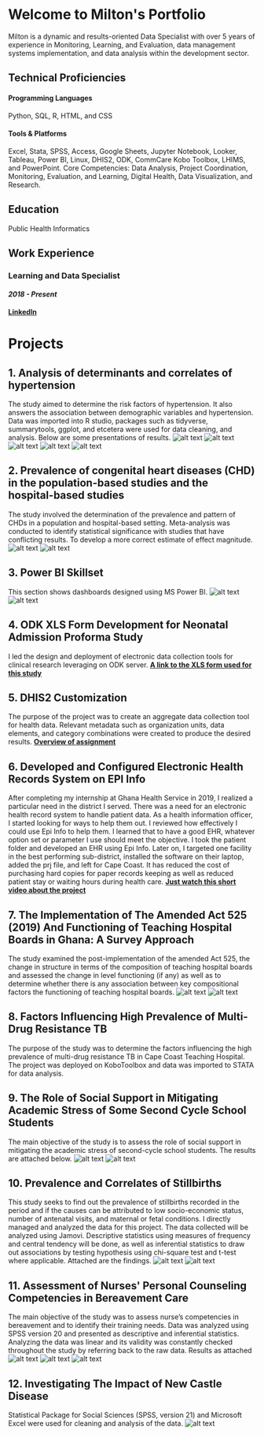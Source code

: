 # Welcome to Milton's Portfolio 
Milton is a dynamic and results-oriented Data Specialist with over 5 years of experience in Monitoring, Learning, and Evaluation, data management systems implementation, and data analysis within the development sector. 

## Technical Proficiencies
#### Programming Languages
Python, SQL, R, HTML, and CSS
#### Tools & Platforms
Excel, Stata, SPSS, Access, Google Sheets, Jupyter Notebook, Looker, Tableau, Power BI, Linux, DHIS2, ODK, CommCare Kobo Toolbox, LHIMS, and PowerPoint.
Core Competencies: Data Analysis, Project Coordination, Monitoring, Evaluation, and Learning, Digital Health, Data Visualization, and Research.
## Education
Public Health Informatics

## Work Experience
### Learning and Data Specialist
#### *2018 - Present*
**[LinkedIn](https://www.linkedin.com/in/milton-henschel/)**

# Projects
## 1. Analysis of determinants and correlates of hypertension
The study aimed to determine the risk factors of hypertension. It also answers the association between demographic variables and hypertension.
Data was imported into R studio, packages such as tidyverse, summarytools, ggplot, and etcetera were used for data cleaning, and analysis.
Below are some presentations of results.
![alt text](images/box_plot_sex.png)
![alt text](images/age_weight_cor.png)
![alt text](images/facet_chart_religion_sex.png)
![alt text](images/summ_tools.PNG)
![alt text](images/table.PNG)

## 2. Prevalence of congenital heart diseases (CHD) in the population-based studies and the hospital-based studies
The study involved the determination of the prevalence and pattern of CHDs in a population and hospital-based setting. Meta-analysis was conducted to identify statistical significance with studies that have conflicting results. To develop a more correct estimate of effect magnitude. 
![alt text](images/funnel_plot_hospital.png)
![alt text](images/pop_forest_plot.png)

## 3. Power BI Skillset
This section shows dashboards designed using MS Power BI.
![alt text](images/pbi_dat.PNG)
![alt text](images/mal_ghana.PNG)

## 4. ODK XLS Form Development for Neonatal Admission Proforma Study 
I led the design and deployment of electronic data collection tools for clinical research leveraging on ODK server.
**[A link to the XLS form used for this study](https://docs.google.com/spreadsheets/d/1yqK-CSz6mz5PmnI3Ib46dz1Vnb2j17Xj/edit?usp=sharing&ouid=103805631759623650249&rtpof=true&sd=true)**

## 5. DHIS2 Customization
The purpose of the project was to create an aggregate data collection tool for health data.
Relevant metadata such as organization units, data elements, and category combinations were created to produce the desired results.
**[Overview of assignment](https://www.linkedin.com/in/milton-henschel/overlay/1706009628448/single-media-viewer?type=DOCUMENT&profileId=ACoAAC4UkjkBp9XSoAN2RlpL1NQdI-S2q5WUto0&lipi=urn%3Ali%3Apage%3Ad_flagship3_profile_view_base%3BwJ2fk9e2QvmUcWKgl1OJUg%3D%3D)**

## 6. Developed and Configured Electronic Health Records System on EPI Info
After completing my internship at Ghana Health Service in 2019, I realized a particular need in the district I served. There was a need for an electronic health record system to handle patient data. As a health information officer, I started looking for ways to help them out. I reviewed how effectively I could use Epi Info to help them. I learned that to have a good EHR, whatever option set or parameter I use should meet the objective. I took the patient folder and developed an EHR using Epi Info. Later on, I targeted one facility in the best performing sub-district, installed the software on their laptop, added the prj file, and left for Cape Coast.
It has reduced the cost of purchasing hard copies for paper records keeping as well as reduced patient stay or waiting hours during health care. 
**[Just watch this short video about the project ](https://www.linkedin.com/feed/update/urn:li:activity:6933176829847482368/)**

## 7. The Implementation of The Amended Act 525 (2019) And Functioning of Teaching Hospital Boards in Ghana: A Survey Approach
The study examined the post-implementation of the amended Act 525, the change in structure in terms of the composition of teaching hospital boards and assessed the change in level functioning (if any) as well as to determine whether there is any association between key compositional factors the functioning of teaching hospital boards.
![alt text](images/m1.PNG)
![alt text](images/m2.PNG)

## 8. Factors Influencing High Prevalence of Multi-Drug Resistance TB 
The purpose of the study was to determine the factors influencing the high prevalence of multi-drug resistance TB in Cape Coast Teaching Hospital. The project was deployed on KoboToolbox and data was imported to STATA for data analysis.

## 9. The Role of Social Support in Mitigating Academic Stress of Some Second Cycle School Students 
The main objective of the study is to assess the role of social support in mitigating the academic stress of second-cycle school students.
The results are attached below.
![alt text](images/a1.PNG)
![alt text](images/a2.PNG)

## 10. Prevalence and Correlates of Stillbirths 
This study seeks to find out the prevalence of stillbirths recorded in the period and if the causes can be attributed to low socio-economic status, number of antenatal visits, and maternal or fetal conditions. I directly managed and analyzed the data for this project.
The data collected will be analyzed using Jamovi. Descriptive statistics using measures of frequency and central tendency will be done, as well as inferential statistics to draw out associations by testing hypothesis using chi-square test and t-test where applicable.
Attached are the findings.
![alt text](images/s1.PNG)
![alt text](images/s2.PNG)

## 11. Assessment of Nurses' Personal Counseling Competencies in Bereavement Care 
The main objective of the study was to assess nurse’s competencies in bereavement and to identify their training needs.
Data was analyzed using SPSS version 20 and presented as descriptive and inferential statistics. Analyzing the data was linear and its validity was constantly checked throughout the study by referring back to the raw data.
Results as attached
![alt text](images/g1.PNG)
![alt text](images/g2.PNG)
![alt text](images/g3.PNG)

## 12. Investigating The Impact of New Castle Disease
Statistical Package for Social Sciences (SPSS, version 21) and Microsoft Excel were used for cleaning and analysis of the data.
![alt text](images/n1.PNG)


